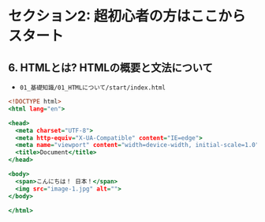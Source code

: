 # セクション2: 超初心者の方はここからスタート

## 6. HTMLとは? HTMLの概要と文法について

+ `01_基礎知識/01_HTMLについて/start/index.html`<br>

```html:index.html
<!DOCTYPE html>
<html lang="en">

<head>
  <meta charset="UTF-8">
  <meta http-equiv="X-UA-Compatible" content="IE=edge">
  <meta name="viewport" content="width=device-width, initial-scale=1.0">
  <title>Document</title>
</head>

<body>
  <span>こんにちは！ 日本！</span>
  <img src="image-1.jpg" alt="">
</body>

</html>
```
